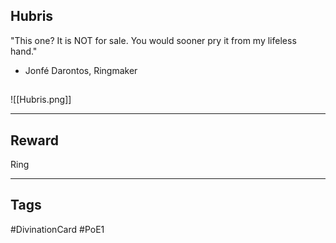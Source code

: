## Hubris
"This one? It is NOT for sale. You would sooner pry it from my lifeless hand."
- Jonfé Darontos, Ringmaker
## 
![[Hubris.png]]

---
## Reward
Ring

---
## Tags
#DivinationCard
#PoE1